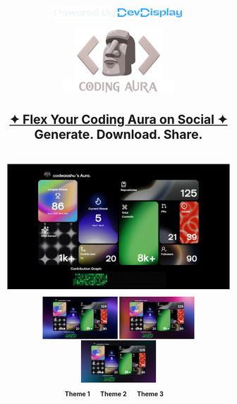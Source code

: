 <div align="center"> 
<a href="https://www.devdisplay.org/" target="_blank"><img src="./public/assets/PoweredByDevDisplay.png" width="300px" /></a>
</div></br>

<div align="center">
    <img src="/public/assets/CodingAura..png" alt="Coding Aura" width="200px" /><br>
    <img src="/public/assets/LetterMark.png" alt="Coding Aura" width="250px" />
  <br><h1 align="center"><a href="https://codingaura.vercel.app/"><strong>✦ Flex Your Coding Aura on Social ✦</strong></a><br>Generate. Download. Share.</h1><br>
</div>
<p align="center">
  <img src="/public/assets/theme0.png" alt="Main Preview" width="600" />
</p>

<p align="center">
  <img src="/public/assets/theme1.png" alt="Theme 1" width="170" />
  <img src="/public/assets/theme2.png" alt="Theme 2" width="170" />
  <img src="/public/assets/theme3.png" alt="Theme 3" width="170" />
</p>

<p align="center">
  <b>Theme 1</b> &nbsp;&nbsp;&nbsp;&nbsp;
  <b>Theme 2</b> &nbsp;&nbsp;&nbsp;&nbsp;
  <b>Theme 3</b> &nbsp;&nbsp;&nbsp;&nbsp;
</p>

